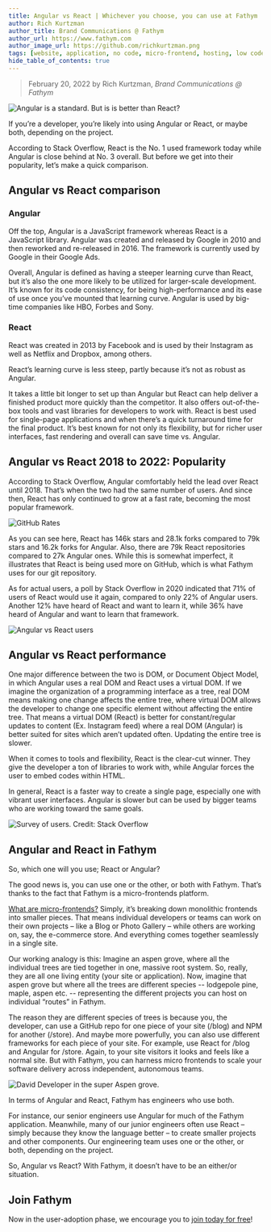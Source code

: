 ```yaml
---
title: Angular vs React | Whichever you choose, you can use at Fathym
author: Rich Kurtzman
author_title: Brand Communications @ Fathym
author_url: https://www.fathym.com
author_image_url: https://github.com/richkurtzman.png
tags: [website, application, no code, micro-frontend, hosting, low code]
hide_table_of_contents: true
---
```


> February 20, 2022 by Rich Kurtzman, _Brand Communications @ Fathym_

![Angular is a standard. But is is better than React?](https://www.fathym.com/img/angularcode.jpeg)

If you’re a developer, you’re likely into using Angular or React, or maybe both, depending on the project.  

According to Stack Overflow, React is the No. 1 used framework today while Angular is close behind at No. 3 overall. But before we get into their popularity, let’s make a quick comparison.  

## Angular vs React comparison  

### Angular 

Off the top, Angular is a JavaScript framework whereas React is a JavaScript library. Angular was created and released by Google in 2010 and then reworked and re-released in 2016. The framework is currently used by Google in their Google Ads.  

Overall, Angular is defined as having a steeper learning curve than React, but it’s also the one more likely to be utilized for larger-scale development. It’s known for its code consistency, for being high-performance and its ease of use once you’ve mounted that learning curve. Angular is used by big-time companies like HBO, Forbes and Sony.  

### React 

React was created in 2013 by Facebook and is used by their Instagram as well as Netflix and Dropbox, among others.  

React’s learning curve is less steep, partly because it’s not as robust as Angular.  

It takes a little bit longer to set up than Angular but React can help deliver a finished product more quickly than the competitor. It also offers out-of-the-box tools and vast libraries for developers to work with. React is best used for single-page applications and when there’s a quick turnaround time for the final product. It’s best known for not only its flexibility, but for richer user interfaces, fast rendering and overall can save time vs. Angular.  

## Angular vs React 2018 to 2022: Popularity 

According to Stack Overflow, Angular comfortably held the lead over React until 2018. That’s when the two had the same number of users. And since then, React has only continued to grow at a fast rate, becoming the most popular framework.  

![GitHub Rates](https://www.fathym.com/img/githubratesangularreact.png)

As you can see here, React has 146k stars and 28.1k forks compared to 79k stars and 16.2k forks for Angular. Also, there are 79k React repositories compared to 27k Angular ones. While this is somewhat imperfect, it illustrates that React is being used more on GitHub, which is what Fathym uses for our git repository.  

As for actual users, a poll by Stack Overflow in 2020 indicated that 71% of users of React would use it again, compared to only 22% of Angular users. Another 12% have heard of React and want to learn it, while 36% have heard of Angular and want to learn that framework.  

![Angular vs React users](https://www.fathym.com/img/angularvsreactusage.png)

## Angular vs React performance 

One major difference between the two is DOM, or Document Object Model, in which Angular uses a real DOM and React uses a virtual DOM. If we imagine the organization of a programming interface as a tree, real DOM means making one change affects the entire tree, where virtual DOM allows the developer to change one specific element without affecting the entire tree. That means a virtual DOM (React) is better for constant/regular updates to content (Ex. Instagram feed) where a real DOM (Angular) is better suited for sites which aren’t updated often. Updating the entire tree is slower. 

When it comes to tools and flexibility, React is the clear-cut winner. They give the developer a ton of libraries to work with, while Angular forces the user to embed codes within HTML.  

In general, React is a faster way to create a single page, especially one with vibrant user interfaces. Angular is slower but can be used by bigger teams who are working toward the same goals. 

![Survey of users. Credit: Stack Overflow](https://www.fathym.com/img/surveyusers.png)

## Angular and React in Fathym 

So, which one will you use; React or Angular?  

The good news is, you can use one or the other, or both with Fathym. That’s thanks to the fact that Fathym is a micro-frontends platform.  

[What are micro-frontends?](https://www.fathym.com/blog/articles/2022/february/2022-02-14-fathym-vs-netlify-and-vercel-micro-frontends) Simply, it’s breaking down monolithic frontends into smaller pieces. That means individual developers or teams can work on their own projects – like a Blog or Photo Gallery – while others are working on, say, the e-commerce store. And everything comes together seamlessly in a single site. 

Our working analogy is this: Imagine an aspen grove, where all the individual trees are tied together in one, massive root system. So, really, they are all one living entity (your site or application). Now, imagine that aspen grove but where all the trees are different species -- lodgepole pine, maple, aspen etc. -- representing the different projects you can host on individual “routes” in Fathym.  

The reason they are different species of trees is because you, the developer, can use a GitHub repo for one piece of your site (/blog) and NPM for another (/store). And maybe more powerfully, you can also use different frameworks for each piece of your site. For example, use React for /blog and Angular for /store. Again, to your site visitors it looks and feels like a normal site. But with Fathym, you can harness micro frontends to scale your software delivery across independent, autonomous teams. 

![David Developer in the super Aspen grove.](https://www.fathym.com/img/DavidDeveloper.PNG)

In terms of Angular and React, Fathym has engineers who use both. 

For instance, our senior engineers use Angular for much of the Fathym application. Meanwhile, many of our junior engineers often use React – simply because they know the language better – to create smaller projects and other components. Our engineering team uses one or the other, or both, depending on the project. 

So, Angular vs React? With Fathym, it doesn’t have to be an either/or situation.  

## Join Fathym  

Now in the user-adoption phase, we encourage you to [join today for free](https://www.fathym.com/dashboard)!
 

